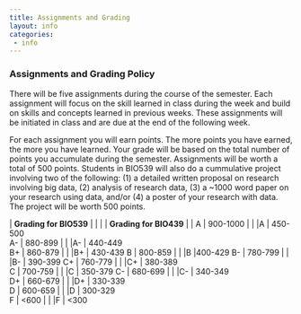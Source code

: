 ```yaml
---
title: Assignments and Grading
layout: info
categories:
 - info
---
```


### Assignments and Grading Policy

There will be five assignments during the course of the semester.  Each assignment will focus on the skill learned in class during the week and build on skills and concepts learned in previous weeks. These assignments will be initiated in class and are due at the end of the following week. 

For each assignment you will earn points. The more points you have earned, the more you have learned. Your grade will be based on the total number of points you accumulate during the semester. Assignments will be worth a total of 500 points. Students in BIO539 will also do a cummulative project involving two of the following: (1) a detailed written proposal on research involving big data, (2) analysis of research data, (3) a ~1000 word paper on your research using data, and/or (4) a poster of your research with data. The project will be worth 500 points.

| **Grading for BIO539**  | | | | **Grading for BIO439**  | |
A | 900-1000 | | |A | 450-500  
A- | 880-899 | | |A- | 440-449  
B+ | 860-879  | | |B+ | 430-439 
B | 800-859  | | |B |400-429 
B- | 780-799  | | |B- | 390-399 
C+ | 760-779  | | |C+ | 380-389  
C | 700-759  | | |C | 350-379 
C- | 680-699  | | |C- | 340-349  
D+ | 660-679  | | |D+ | 330-339  
D | 600-659   | | |D | 300-329  
F | <600  | | |F | <300




 
 
 

 
